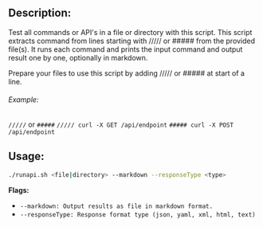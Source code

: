 ## Description:
Test all commands or API's in a file or directory with this script.
This script extracts command from lines starting with ///// or ##### from the provided file(s).
It runs each command and prints the input command and output result one by one, optionally in markdown.

Prepare your files to use this script by adding ///// or ##### at start of a line.
###### Example:
`/////` or `#####`
`///// curl -X GET /api/endpoint`
`##### curl -X POST /api/endpoint`

## Usage: 
```bash
./runapi.sh <file|directory> --markdown --responseType <type>
```
**Flags:**
- `--markdown: Output results as file in markdown format.`
- `--responseType: Response format type (json, yaml, xml, html, text)`
